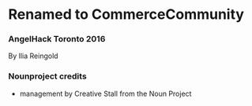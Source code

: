 # Renamed to CommerceCommunity
### AngelHack Toronto 2016

By Ilia Reingold

### Nounproject credits
- management by Creative Stall from the Noun Project
